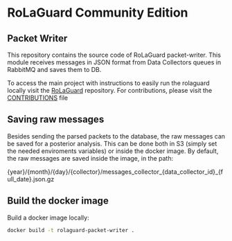 # RoLaGuard Community Edition

## Packet Writer

This repository contains the source code of RoLaGuard packet-writer. This module receives messages in JSON format from Data Collectors queues in RabbitMQ and saves them to DB.

To access the main project with instructions to easily run the rolaguard locally visit the [RoLaGuard](https://github.com/Argeniss-Software/rolaguard) repository. For contributions, please visit the [CONTRIBUTIONS](https://github.com/Argeniss-Software/rolaguard/blob/master/CONTRIBUTIONS.md) file
​

## Saving raw messages

Besides sending the parsed packets to the database, the raw messages can be saved for a posterior analysis. This can be done both in S3 (simply set the needed enviroments variables) or inside the docker image. By default, the raw messages are saved inside the image, in the path:

{year}/{month}/{day}/{collector}/messages_collector_{data_collector_id}_{full_date}.json.gz

## Build the docker image

Build a docker image locally:

```bash
docker build -t rolaguard-packet-writer .
```
